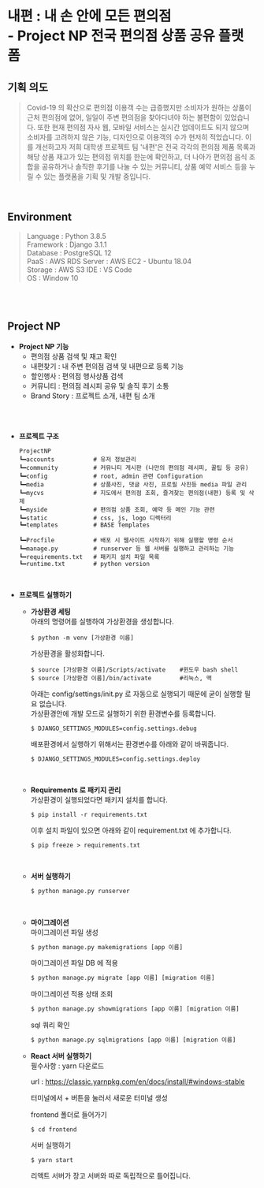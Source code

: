 # **내편** : 내 손 안에 모든 편의점 <br>- Project NP 전국 편의점 상품 공유 플랫폼


## 기획 의도

   > Covid-19 의 확산으로 편의점 이용객 수는 급증했지만 소비자가 원하는 상품이 근처 편의점에 없어, 일일이 주변 편의점을 찾아다녀야 하는 불편함이 있었습니다. 또한 현재 편의점 자사 웹, 모바일 서비스는 실시간 업데이트도 되지 않으며 소비자를 고려하지 않은 기능, 디자인으로 이용객의 수가 현저히 적었습니다.
   이를 개선하고자 저희 대학생 프로젝트 팀 '내편'은 전국 각각의 편의점 제품 목록과 해당 상품 재고가 있는 편의점 위치를 한눈에 확인하고, 더 나아가 편의점 음식 조합을 공유하거나 솔직한 후기를 나눌 수 있는 커뮤니티, 상품 예약 서비스 등을 누릴 수 있는 플랫폼을 기획 및 개발 중입니다.

<br/>


## Environment
> Language  : Python 3.8.5 <br/>
Framework   : Django 3.1.1  <br/>
Database    : PostgreSQL 12<br/>
PaaS        : AWS RDS
Server      : AWS EC2 - Ubuntu 18.04 <br/>
Storage     : AWS S3
IDE         : VS Code <br/>
OS          : Window 10

<br>


<br/>

## Project NP
+ **Project NP 기능**
   + 편의점 상품 검색 및 재고 확인
   + 내편찾기     : 내 주변 편의점 검색 및 내편으로 등록 기능
   + 할인행사     : 편의점 행사상품 검색
   + 커뮤니티     : 편의점 레시피 공유 및 솔직 후기 소통
   + Brand Story : 프로젝트 소개, 내편 팀 소개
<br>
<br>

+ **프로젝트 구조**
   ```
   ProjectNP
   ┗━accounts           # 유저 정보관리
   ┗━community          # 커뮤니티 게시판 (나만의 편의점 레시피, 꿀팁 등 공유)
   ┗━config             # root, admin 관련 Configuration
   ┗━media              # 상품사진, 댓글 사진, 프로필 사진등 media 파일 관리
   ┗━mycvs              # 지도에서 편의점 조회, 즐겨찾는 편의점(내편) 등록 및 삭제
   ┗━myside             # 편의점 상품 조회, 예약 등 메인 기능 관련
   ┗━static             # css, js, logo 디렉터리
   ┗━templates          # BASE Templates

   ┗━Procfile           # 배포 시 웹사이트 시작하기 위해 실행할 명령 순서
   ┗━manage.py          # runserver 등 웹 서버를 실행하고 관리하는 기능
   ┗━requirements.txt   # 패키지 설치 파일 목록
   ┗━runtime.txt        # python version
   ```
<br>

      
+ **프로젝트 실행하기**
   + **가상환경 세팅**<br>
      아래의 명령어를 실행하여 가상환경을 생성합니다.
      ```
      $ python -m venv [가상환경 이름]
      ```

      가상환경을 활성화합니다.
      ```
      $ source [가상환경 이름]/Scripts/activate    #윈도우 bash shell
      $ source [가상환경 이름]/bin/activate        #리눅스, 맥
      ```
      아래는 config/settings/init.py 로 자동으로 실행되기 때문에 굳이 실행할 필요 없습니다.
      <br>
      가상환경안에 개발 모드로 실행하기 위한 환경변수를 등록합니다.
      ```
      $ DJANGO_SETTINGS_MODULES=config.settings.debug
      ```

      배포환경에서 실행하기 위해서는 환경변수를 아래와 같이 바꿔줍니다.
      ```
      $ DJANGO_SETTINGS_MODULES=config.settings.deploy
      ```
      <br>

   + **Requirements 로 패키지 관리** <br>
      가상환경이 실행되었다면 패키지 설치를 합니다.
      ```
      $ pip install -r requirements.txt
      ```
      이후 설치 파일이 있으면 아래와 같이 requirement.txt 에 추가합니다.
      ```
      $ pip freeze > requirements.txt
      ```
      <br>

   + **서버 실행하기**
      ```python
      $ python manage.py runserver
      ```
      <br>


   + **마이그레이션** <br>
      마이그레이션 파일 생성
      ```python
      $ python manage.py makemigrations [app 이름]
      ```  

      마이그레이션 파일 DB 에 적용
      ```python
      $ python manage.py migrate [app 이름] [migration 이름]
      ```

      마이그레이션 적용 상태 조회
      ```python
      $ python manage.py showmigrations [app 이름] [migration 이름]
      ```

      sql 쿼리 확인
      ```python
      $ python manage.py sqlmigrations [app 이름] [migration 이름]
      ```  

   + **React 서버 실행하기** <br>
      필수사항 : yarn 다운로드
      
      url : https://classic.yarnpkg.com/en/docs/install/#windows-stable

      터미널에서 + 버튼을 눌러서 새로운 터미널 생성

      frontend 폴더로 들어가기
      ```
      $ cd frontend
      ```

      서버 실행하기
      ```
      $ yarn start
      ```

      리액트 서버가 장고 서버와 따로 독립적으로 틀어집니다.